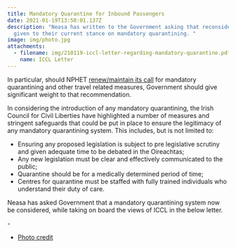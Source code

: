 ```yaml
---
title: Mandatory Quarantine for Inbound Passengers
date: 2021-01-19T13:50:01.137Z
description: "Neasa has written to the Government asking that reconsideration be
  given to their current stance on mandatory quarantining. "
image: img/photo.jpg
attachments:
  - filename: img/210119-iccl-letter-regarding-mandatory-quarantine.pdf
    name: ICCL Letter
---
```

In particular, should NPHET [renew/maintain its call](https://assets.gov.ie/74472/703f767798cc4172a8b115df05ae5651.pdf) for mandatory quarantining and other travel related measures, Government should give significant weight to that recommendation.

In considering the introduction of any mandatory quarantining, the Irish Council for Civil Liberties have highlighted a number of measures and stringent safeguards that could be put in place to ensure the legitimacy of any mandatory quarantining system. This includes, but is not limited to:

* Ensuring any proposed legislation is subject to pre legislative scrutiny and given adequate time to be debated in the Oireachtas;
* Any new legislation must be clear and effectively communicated to the public;
* Quarantine should be for a medically determined period of time;
* Centres for quarantine must be staffed with fully trained individuals who understand their duty of care.

Neasa has asked Government that a mandatory quarantining system now be considered, while taking on board the views of ICCL in the below letter.

[](https://www.dublinairport.com/latest-news/2021/01/12/new-government-rules-for-all-arriving-passengers)-

* [Photo credit](https://www.dublinairport.com/latest-news/2021/01/12/new-government-rules-for-all-arriving-passengers)